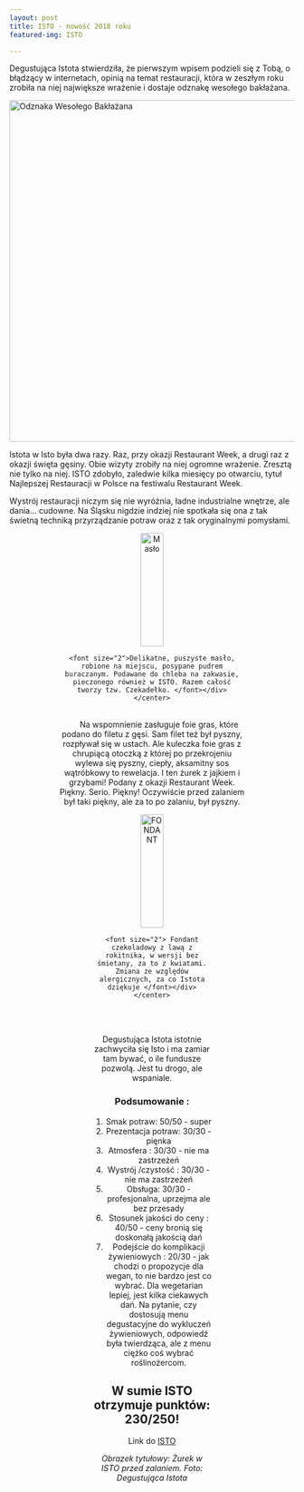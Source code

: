 ```yaml
---
layout: post
title: ISTO - nowość 2018 roku
featured-img: ISTO

---
```



Degustująca Istota stwierdziła, że pierwszym wpisem podzieli się z Tobą, o błądzący w internetach, opinią na temat restauracji, która w zeszłym roku zrobiła na niej największe wrażenie i dostaje odznakę wesołego bakłażana.

<img src="{{site.url}}/assets/img/posts/odznaka.gif" alt="Odznaka Wesołego Bakłażana" height="602" width="auto">

Istota w Isto była dwa razy. Raz, przy okazji Restaurant Week, a drugi raz z okazji święta gęsiny. Obie wizyty zrobiły na niej ogromne wrażenie. Zresztą nie tylko na niej. ISTO zdobyło, zaledwie kilka miesięcy po otwarciu, tytuł Najlepszej Restauracji w Polsce na festiwalu Restaurant Week.

Wystrój restauracji niczym się nie wyróżnia, ładne industrialne wnętrze, ale dania... cudowne. Na Śląsku nigdzie indziej nie spotkała się ona z tak świetną techniką przyrządzanie potraw oraz z tak oryginalnymi pomysłami.

<center><div style="width:65%"> <img src="{{site.url}}/assets/img/posts/maslo.jpg" alt="Masło" height="200px" width="40px">

    <font size="2">Delikatne, puszyste masło, robione na miejscu, posypane pudrem buraczanym. Podawane do chleba na zakwasie, pieczonego również w ISTO. Razem całość tworzy tzw. Czekadełko. </font></div></center>
<br>&ensp;&ensp;&ensp;
 Na wspomnienie zasługuje foie gras, które podano do filetu z gęsi. Sam filet też był pyszny, rozpływał się w ustach. Ale kuleczka foie gras z chrupiącą otoczką z której po przekrojeniu wylewa się pyszny, ciepły, aksamitny sos wątróbkowy to rewelacja.
I ten żurek z jajkiem i grzybami! Podany z okazji Restaurant Week. Piękny. Serio. Piękny! Oczywiście przed zalaniem był taki piękny, ale za to po zalaniu, był pyszny.

<center><div style="width:65%"> <img src="{{site.url}}/assets/img/posts/lawa.jpg" alt="FONDANT" height="200px" width="40px">

    <font size="2"> Fondant czekoladowy z lawą z rokitnika, w wersji bez śmietany, za to z kwiatami. Zmiana ze względów alergicznych, za co Istota dziękuje </font></div></center>
<br>&ensp;&ensp;&ensp;

Degustująca Istota istotnie zachwyciła się Isto i ma zamiar tam bywać, o ile fundusze pozwolą. Jest tu drogo, ale wspaniale.

### Podsumowanie :
1. Smak potraw: 50/50 - super
2. Prezentacja potraw: 30/30 - pięnka
3. Atmosfera : 30/30 - nie ma zastrzeżeń
4. Wystrój /czystość : 30/30 - nie ma zastrzeżeń
5. Obsługa: 30/30 - profesjonalna, uprzejma ale bez przesady
6. Stosunek jakości do ceny : 40/50 - ceny bronią się doskonałą jakością dań
7. Podejście do komplikacji żywieniowych : 20/30 - jak chodzi o propozycje dla wegan, to nie bardzo jest co wybrać. Dla wegetarian lepiej, jest kilka ciekawych dań. Na pytanie, czy dostosują menu degustacyjne do wykluczeń żywieniowych, odpowiedź była twierdząca, ale z menu ciężko coś wybrać roślinożercom.

## W sumie ISTO otrzymuje punktów: 230/250!
Link do [ISTO]

_Obrazek tytułowy: Żurek w ISTO przed zalaniem. Foto: Degustująca Istota_

[ISTO]: http://www.isto.com.pl/